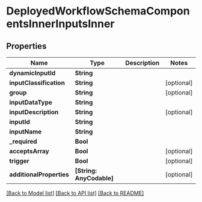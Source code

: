 # DeployedWorkflowSchemaComponentsInnerInputsInner

## Properties
Name | Type | Description | Notes
------------ | ------------- | ------------- | -------------
**dynamicInputId** | **String** |  | 
**inputClassification** | **String** |  | [optional] 
**group** | **String** |  | [optional] 
**inputDataType** | **String** |  | 
**inputDescription** | **String** |  | [optional] 
**inputId** | **String** |  | 
**inputName** | **String** |  | 
**_required** | **Bool** |  | 
**acceptsArray** | **Bool** |  | [optional] 
**trigger** | **Bool** |  | [optional] 
**additionalProperties** | **[String: AnyCodable]** |  | [optional] 

[[Back to Model list]](../README.md#documentation-for-models) [[Back to API list]](../README.md#documentation-for-api-endpoints) [[Back to README]](../README.md)


